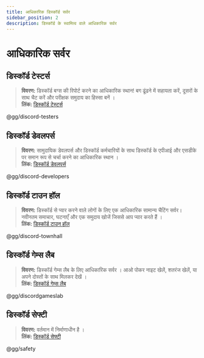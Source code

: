 ```yaml
---
title: आधिकारिक डिस्कॉर्ड सर्वर
sidebar_position: 2
description: डिस्कॉर्ड के स्वामित्व वाले आधिकारिक सर्वर
---
```


# आधिकारिक सर्वर

## डिस्कॉर्ड टेस्टर्स 

> **विवरण:** डिस्कॉर्ड बग्स की रिपोर्ट करने का आधिकारिक स्थान! बग ढूंढने में सहायता करें, दूसरों के साथ चैट करें और परीक्षक समुदाय का हिस्सा बनें ।   <br/>
**लिंक:** [डिस्कॉर्ड टेस्टर्स](https://discord.gg/discord-testers)

@gg/discord-testers


## डिस्कॉर्ड डेवलपर्स

> **विवरण:** सामुदायिक डेवलपर्स और डिस्कॉर्ड कर्मचारियों के साथ डिस्कॉर्ड के एपीआई और एसडीके पर समान रूप से चर्चा करने का आधिकारिक स्थान ।   <br/>
**लिंक:** [डिस्कॉर्ड डेवलपर्स](https://discord.gg/discord-developers)

@gg/discord-developers

## डिस्कॉर्ड टाउन हॉल 

> **विवरण:** डिस्कॉर्ड से प्यार करने वाले लोगों के लिए एक आधिकारिक सामान्य चैटिंग सर्वर। नवीनतम समाचार, घटनाएँ और एक समुदाय खोजें जिससे आप प्यार करते हैं ।   <br/>
**लिंक:** [डिस्कॉर्ड टाउन हॉल](https://discord.gg/discord-townhall)

@gg/discord-townhall

## डिस्कॉर्ड गेम्स लैब 

> **विवरण:** डिस्कॉर्ड गेम्स लैब के लिए आधिकारिक सर्वर । आओ पोकर नाइट खेलें, शतरंज खेलें, या अपने दोस्तों के साथ मिलकर देखें ।   <br/>
**लिंक:** [डिस्कॉर्ड गेम्स लैब](https://discord.gg/discordgameslab)

@gg/discordgameslab

## डिस्कॉर्ड सेफ्टी

> **विवरण:** वर्तमान में निर्माणाधीन है ।  <br/>
**लिंक:** [डिस्कॉर्ड सेफ्टी](https://discord.gg/safety)

@gg/safety
